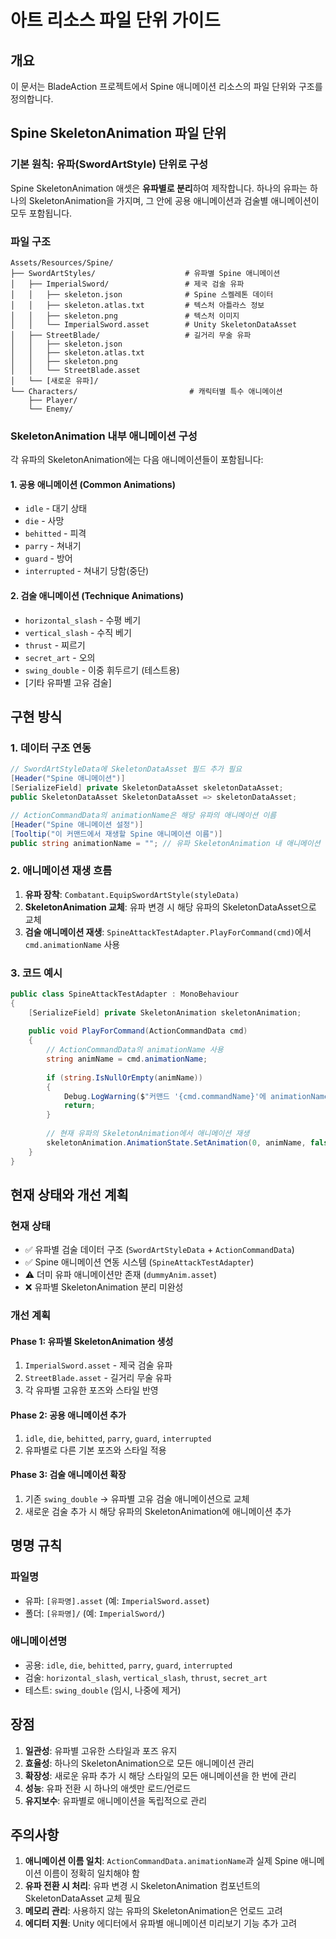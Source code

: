# 아트 리소스 파일 단위 가이드

## 개요

이 문서는 BladeAction 프로젝트에서 Spine 애니메이션 리소스의 파일 단위와 구조를 정의합니다.

## Spine SkeletonAnimation 파일 단위

### **기본 원칙: 유파(SwordArtStyle) 단위로 구성**

Spine SkeletonAnimation 애셋은 **유파별로 분리**하여 제작합니다. 하나의 유파는 하나의 SkeletonAnimation을 가지며, 그 안에 공용 애니메이션과 검술별 애니메이션이 모두 포함됩니다.

### **파일 구조**

```
Assets/Resources/Spine/
├── SwordArtStyles/                    # 유파별 Spine 애니메이션
│   ├── ImperialSword/                 # 제국 검술 유파
│   │   ├── skeleton.json              # Spine 스켈레톤 데이터
│   │   ├── skeleton.atlas.txt         # 텍스처 아틀라스 정보
│   │   ├── skeleton.png               # 텍스처 이미지
│   │   └── ImperialSword.asset        # Unity SkeletonDataAsset
│   ├── StreetBlade/                   # 길거리 무술 유파
│   │   ├── skeleton.json
│   │   ├── skeleton.atlas.txt
│   │   ├── skeleton.png
│   │   └── StreetBlade.asset
│   └── [새로운 유파]/
└── Characters/                         # 캐릭터별 특수 애니메이션
    ├── Player/
    └── Enemy/
```

### **SkeletonAnimation 내부 애니메이션 구성**

각 유파의 SkeletonAnimation에는 다음 애니메이션들이 포함됩니다:

#### **1. 공용 애니메이션 (Common Animations)**
- `idle` - 대기 상태
- `die` - 사망
- `behitted` - 피격
- `parry` - 쳐내기
- `guard` - 방어
- `interrupted` - 쳐내기 당함(중단)

#### **2. 검술 애니메이션 (Technique Animations)**
- `horizontal_slash` - 수평 베기
- `vertical_slash` - 수직 베기
- `thrust` - 찌르기
- `secret_art` - 오의
- `swing_double` - 이중 휘두르기 (테스트용)
- [기타 유파별 고유 검술]

## 구현 방식

### **1. 데이터 구조 연동**

```csharp
// SwordArtStyleData에 SkeletonDataAsset 필드 추가 필요
[Header("Spine 애니메이션")]
[SerializeField] private SkeletonDataAsset skeletonDataAsset;
public SkeletonDataAsset SkeletonDataAsset => skeletonDataAsset;

// ActionCommandData의 animationName은 해당 유파의 애니메이션 이름
[Header("Spine 애니메이션 설정")]
[Tooltip("이 커맨드에서 재생할 Spine 애니메이션 이름")]
public string animationName = ""; // 유파 SkeletonAnimation 내 애니메이션 이름
```

### **2. 애니메이션 재생 흐름**

1. **유파 장착**: `Combatant.EquipSwordArtStyle(styleData)`
2. **SkeletonAnimation 교체**: 유파 변경 시 해당 유파의 SkeletonDataAsset으로 교체
3. **검술 애니메이션 재생**: `SpineAttackTestAdapter.PlayForCommand(cmd)`에서 `cmd.animationName` 사용

### **3. 코드 예시**

```csharp
public class SpineAttackTestAdapter : MonoBehaviour
{
    [SerializeField] private SkeletonAnimation skeletonAnimation;
    
    public void PlayForCommand(ActionCommandData cmd)
    {
        // ActionCommandData의 animationName 사용
        string animName = cmd.animationName;
        
        if (string.IsNullOrEmpty(animName))
        {
            Debug.LogWarning($"커맨드 '{cmd.commandName}'에 animationName이 설정되지 않았습니다!");
            return;
        }
        
        // 현재 유파의 SkeletonAnimation에서 애니메이션 재생
        skeletonAnimation.AnimationState.SetAnimation(0, animName, false);
    }
}
```

## 현재 상태와 개선 계획

### **현재 상태**
- ✅ 유파별 검술 데이터 구조 (`SwordArtStyleData` + `ActionCommandData`)
- ✅ Spine 애니메이션 연동 시스템 (`SpineAttackTestAdapter`)
- ⚠️ 더미 유파 애니메이션만 존재 (`dummyAnim.asset`)
- ❌ 유파별 SkeletonAnimation 분리 미완성

### **개선 계획**

#### **Phase 1: 유파별 SkeletonAnimation 생성**
1. `ImperialSword.asset` - 제국 검술 유파
2. `StreetBlade.asset` - 길거리 무술 유파
3. 각 유파별 고유한 포즈와 스타일 반영

#### **Phase 2: 공용 애니메이션 추가**
1. `idle`, `die`, `behitted`, `parry`, `guard`, `interrupted`
2. 유파별로 다른 기본 포즈와 스타일 적용

#### **Phase 3: 검술 애니메이션 확장**
1. 기존 `swing_double` → 유파별 고유 검술 애니메이션으로 교체
2. 새로운 검술 추가 시 해당 유파의 SkeletonAnimation에 애니메이션 추가

## 명명 규칙

### **파일명**
- 유파: `[유파명].asset` (예: `ImperialSword.asset`)
- 폴더: `[유파명]/` (예: `ImperialSword/`)

### **애니메이션명**
- 공용: `idle`, `die`, `behitted`, `parry`, `guard`, `interrupted`
- 검술: `horizontal_slash`, `vertical_slash`, `thrust`, `secret_art`
- 테스트: `swing_double` (임시, 나중에 제거)

## 장점

1. **일관성**: 유파별 고유한 스타일과 포즈 유지
2. **효율성**: 하나의 SkeletonAnimation으로 모든 애니메이션 관리
3. **확장성**: 새로운 유파 추가 시 해당 스타일의 모든 애니메이션을 한 번에 관리
4. **성능**: 유파 전환 시 하나의 애셋만 로드/언로드
5. **유지보수**: 유파별로 애니메이션을 독립적으로 관리

## 주의사항

1. **애니메이션 이름 일치**: `ActionCommandData.animationName`과 실제 Spine 애니메이션 이름이 정확히 일치해야 함
2. **유파 전환 시 처리**: 유파 변경 시 SkeletonAnimation 컴포넌트의 SkeletonDataAsset 교체 필요
3. **메모리 관리**: 사용하지 않는 유파의 SkeletonAnimation은 언로드 고려
4. **에디터 지원**: Unity 에디터에서 유파별 애니메이션 미리보기 기능 추가 고려
